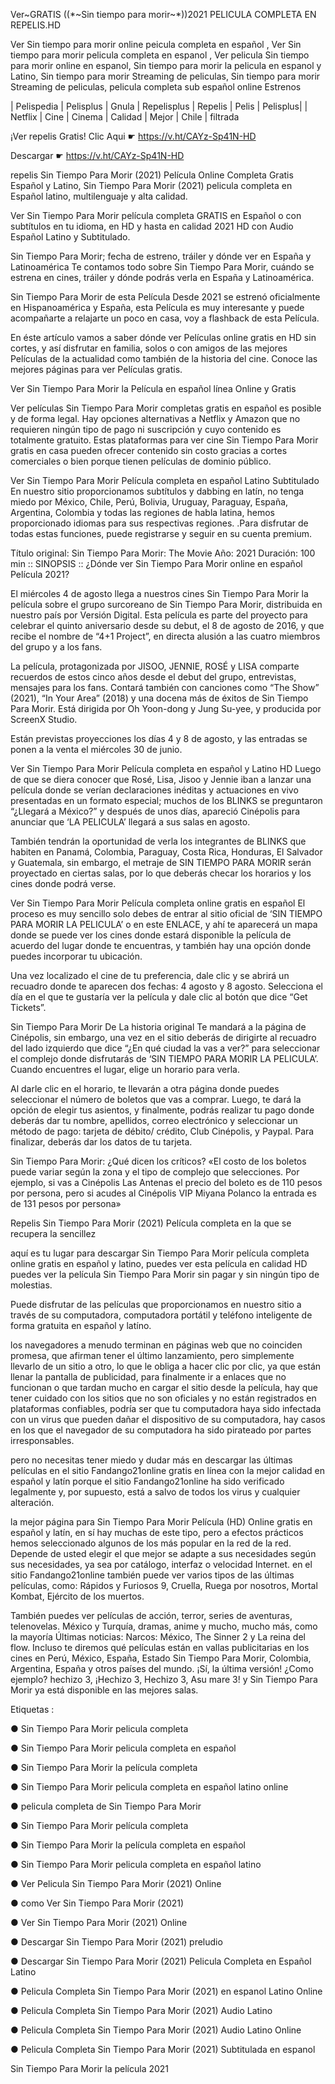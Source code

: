 Ver~GRATIS ((*~Sin tiempo para morir~*))2021 PELICULA COMPLETA EN REPELIS.HD

Ver Sin tiempo para morir online peicula completa en español , Ver Sin tiempo para morir pelicula completa en espanol , Ver pelicula Sin tiempo para morir online en espanol, Sin tiempo para morir la pelicula en espanol y Latino, Sin tiempo para morir Streaming de peliculas, Sin tiempo para morir Streaming de peliculas, pelicula completa sub español online Estrenos 

| Pelispedia | Pelisplus | Gnula | Repelisplus | Repelis | Pelis | Pelisplus| | Netflix | Cine | Cinema | Calidad | Mejor | Chile | filtrada

¡Ver repelis Gratis! Clic Aqui ☛ https://v.ht/CAYz-Sp41N-HD

Descargar ☛ https://v.ht/CAYz-Sp41N-HD

repelis Sin Tiempo Para Morir (2021) Película Online Completa Gratis Español y Latino, Sin Tiempo Para Morir (2021) pelicula completa en Español latino, multilenguaje y alta calidad.

Ver Sin Tiempo Para Morir película completa GRATIS en Español o con subtítulos en tu idioma, en HD y hasta en calidad 2021 HD con Audio Español Latino y Subtitulado.

Sin Tiempo Para Morir; fecha de estreno, tráiler y dónde ver en España y Latinoamérica
Te contamos todo sobre Sin Tiempo Para Morir, cuándo se estrena en cines, tráiler y dónde podrás verla en España y Latinoamérica.

Sin Tiempo Para Morir de esta Película Desde 2021 se estrenó oficialmente en Hispanoamérica y España, esta Película es muy interesante y puede acompañarte a relajarte un poco en casa, voy a flashback de esta Película.

En éste artículo vamos a saber dónde ver Películas online gratis en HD sin cortes, y así disfrutar en familia, solos o con amigos de las mejores Películas de la actualidad como también de la historia del cine. Conoce las mejores páginas para ver Películas gratis.

Ver Sin Tiempo Para Morir la Película en español línea Online y Gratis

Ver películas Sin Tiempo Para Morir completas gratis en español es posible y de forma legal. Hay opciones alternativas a Netflix y Amazon que no requieren ningún tipo de pago ni suscripción y cuyo contenido es totalmente gratuito. Estas plataformas para ver cine Sin Tiempo Para Morir gratis en casa pueden ofrecer contenido sin costo gracias a cortes comerciales o bien porque tienen películas de dominio público.

Ver Sin Tiempo Para Morir Película completa en español Latino Subtitulado
En nuestro sitio proporcionamos subtítulos y dabbing en latín, no tenga miedo por México, Chile, Perú, Bolivia, Uruguay, Paraguay, España, Argentina, Colombia y todas las regiones de habla latina, hemos proporcionado idiomas para sus respectivas regiones. .Para disfrutar de todas estas funciones, puede registrarse y seguir en su cuenta premium.

Título original: Sin Tiempo     Para Morir: The Movie
Año: 2021
Duración: 100 min
:: SINOPSIS ::
¿Dónde ver Sin Tiempo Para Morir online en español Película 2021?

El miércoles 4 de agosto llega a nuestros cines Sin Tiempo Para Morir la película sobre el grupo surcoreano de Sin Tiempo Para Morir, distribuida en nuestro país por Versión Digital. Esta película es parte del proyecto para celebrar el quinto aniversario desde su debut, el 8 de agosto de 2016, y que recibe el nombre de “4+1 Project”, en directa alusión a las cuatro miembros del grupo y a los fans.

La película, protagonizada por JISOO, JENNIE, ROSÉ y LISA comparte recuerdos de estos cinco años desde el debut del grupo, entrevistas, mensajes para los fans. Contará también con  canciones como “The Show” (2021), “In Your Area” (2018) y una docena más de éxitos de Sin Tiempo Para Morir. Está dirigida por Oh Yoon-dong y Jung Su-yee, y producida por ScreenX Studio.

Están previstas proyecciones los días 4 y 8 de agosto, y las entradas se ponen a la venta el miércoles 30 de junio.

Ver Sin Tiempo Para Morir Película completa en español y Latino HD
Luego de que se diera conocer que Rosé, Lisa, Jisoo y Jennie iban a lanzar una película donde se verían declaraciones inéditas y actuaciones en vivo presentadas en un formato especial; muchos de los BLINKS se preguntaron “¿Llegará a México?” y después de unos días, apareció Cinépolis para anunciar que ‘LA PELICULA’ llegará a sus salas en agosto.

También tendrán la oportunidad de verla los integrantes de BLINKS que habiten en Panamá, Colombia, Paraguay, Costa Rica, Honduras, El Salvador y Guatemala, sin embargo, el metraje de SIN TIEMPO PARA MORIR serán proyectado en ciertas salas, por lo que deberás checar los horarios y los cines donde podrá verse.

Ver Sin Tiempo Para Morir Película completa online gratis en español
El proceso es muy sencillo solo debes de entrar al sitio oficial de ‘SIN TIEMPO PARA MORIR LA PELICULA’ o en este ENLACE, y ahí te aparecerá un mapa donde se puede ver los cines donde estará disponible la película de acuerdo del lugar donde te encuentras, y también hay una opción donde puedes incorporar tu ubicación.

Una vez localizado el cine de tu preferencia, dale clic y se abrirá un recuadro donde te aparecen dos fechas: 4 agosto y 8 agosto. Selecciona el día en el que te gustaría ver la película y dale clic al botón que dice “Get Tickets”.

Sin Tiempo Para Morir De La historia original
Te mandará a la página de Cinépolis, sin embargo, una vez en el sitio deberás de dirigirte al recuadro del lado izquierdo que dice “¿En qué ciudad la vas a ver?” para seleccionar el complejo donde disfrutarás de ‘SIN TIEMPO PARA MORIR LA PELICULA’. Cuando encuentres el lugar, elige un horario para verla.

Al darle clic en el horario, te llevarán a otra página donde puedes seleccionar el número de boletos que vas a comprar. Luego, te dará la opción de elegir tus asientos, y finalmente, podrás realizar tu pago donde deberás dar tu nombre, apellidos, correo electrónico y seleccionar un método de pago: tarjeta de débito/ crédito, Club Cinépolis, y Paypal. Para finalizar, deberás dar los datos de tu tarjeta.

Sin Tiempo Para Morir: ¿Qué dicen los críticos?
«El costo de los boletos puede variar según la zona y el tipo de complejo que selecciones. Por ejemplo, si vas a Cinépolis Las Antenas el precio del boleto es de 110 pesos por persona, pero si acudes al Cinépolis VIP Miyana Polanco la entrada es de 131 pesos por persona»

Repelis Sin Tiempo Para Morir (2021) Película completa en la que se recupera la sencillez

aquí es tu lugar para descargar Sin Tiempo Para Morir película completa online gratis en español y latino, puedes ver esta película en calidad HD puedes ver la película Sin Tiempo Para Morir sin pagar y sin ningún tipo de molestias.

Puede disfrutar de las películas que proporcionamos en nuestro sitio a través de su computadora, computadora portátil y teléfono inteligente de forma gratuita en español y latíno.

los navegadores a menudo terminan en páginas web que no coinciden
promesa, que afirman tener el último lanzamiento, pero simplemente
llevarlo de un sitio a otro, lo que le obliga a hacer clic por clic, ya que están
llenar la pantalla de publicidad, para finalmente ir a
enlaces que no funcionan o que tardan mucho en cargar el sitio desde la película, hay que tener cuidado con los sitios que no son oficiales y no están registrados en plataformas confiables, podría ser que tu computadora haya sido infectada con un virus que pueden dañar el dispositivo de su computadora, hay casos en los que el navegador de su computadora ha sido pirateado por partes irresponsables.

pero no necesitas tener miedo y dudar más en descargar las últimas películas en el sitio Fandango21online gratis en línea con la mejor calidad en español y latín porque el sitio Fandango21online ha sido verificado legalmente y, por supuesto, está a salvo de todos los virus y cualquier alteración.

la mejor página para Sin Tiempo Para Morir Película (HD) Online gratis en español y latín, en sí hay muchas
de este tipo, pero a efectos prácticos hemos seleccionado algunos de los más
popular en la red de la red. Depende de usted elegir el que mejor se adapte a sus necesidades
según sus necesidades, ya sea por catálogo, interfaz o velocidad
Internet. en el sitio Fandango21online también puede ver varios tipos de las últimas películas, como: Rápidos y Furiosos 9, Cruella, Ruega por nosotros, Mortal Kombat, Ejército de los muertos.

También puedes ver películas de acción, terror, series de aventuras, telenovelas.
México y Turquía, dramas, anime y mucho, mucho más, como la mayoría
Últimas noticias: Narcos: México, The Sinner 2 y La reina del flow.
Incluso te diremos qué películas están en vallas publicitarias en los cines
en Perú, México, España, Estado Sin Tiempo Para Morir, Colombia, Argentina, España y otros países del mundo. ¡Sí, la última versión! ¿Como ejemplo? hechizo 3,
¡Hechizo 3, Hechizo 3, Asu mare 3! y Sin Tiempo Para Morir ya está disponible en las mejores salas.

Etiquetas :

● Sin Tiempo Para Morir pelicula completa

● Sin Tiempo Para Morir pelicula completa en español

● Sin Tiempo Para Morir la película completa

● Sin Tiempo Para Morir pelicula completa en español latino online

● pelicula completa de Sin Tiempo Para Morir

● Sin Tiempo Para Morir película completa

● Sin Tiempo Para Morir la película completa en español

● Sin Tiempo Para Morir pelicula completa en español latino

● Ver Pelicula Sin Tiempo Para Morir (2021) Online

● como Ver Sin Tiempo Para Morir (2021)

● Ver Sin Tiempo Para Morir (2021) Online

● Descargar Sin Tiempo Para Morir (2021) preludio

● Descargar Sin Tiempo Para Morir (2021) Pelicula Completa en Español Latino

● Pelicula Completa Sin Tiempo Para Morir (2021) en espanol Latino Online

● Pelicula Completa Sin Tiempo Para Morir (2021) Audio Latino

● Pelicula Completa Sin Tiempo Para Morir (2021) Audio Latino Online

● Pelicula Completa Sin Tiempo Para Morir (2021) Subtitulada en espanol

Sin Tiempo Para Morir la película 2021